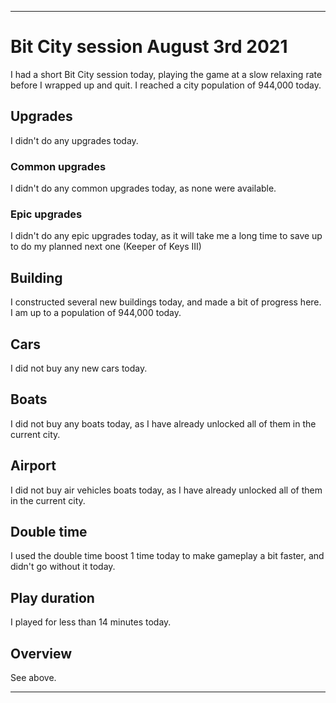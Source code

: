 
***

# Bit City session August 3rd 2021

I had a short Bit City session today, playing the game at a slow relaxing rate before I wrapped up and quit. I reached a city population of 944,000 today.

## Upgrades

I didn't do any upgrades today.

### Common upgrades

I didn't do any common upgrades today, as none were available.

### Epic upgrades

<!-- I bought a second "keeper of keys" upgrade today. I hope to max this out before pulling a prestige. !-->

I didn't do any epic upgrades today, as it will take me a long time to save up to do my planned next one (Keeper of Keys III)

## Building

I constructed several new buildings today, and made a bit of progress here. I am up to a population of 944,000 today.

## Cars

I did not buy any new cars today.

## Boats

I did not buy any boats today, as I have already unlocked all of them in the current city.

## Airport

I did not buy air vehicles boats today, as I have already unlocked all of them in the current city.

## Double time

I used the double time boost 1 time today to make gameplay a bit faster, and didn't go without it today.

## Play duration

I played for less than 14 minutes today.

## Overview

See above.

***
